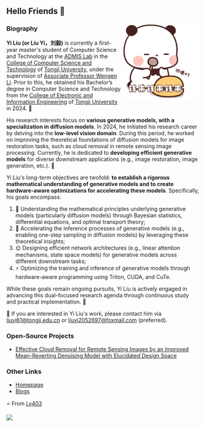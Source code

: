 ## Hello Friends 👋
<img align="right" width="40%"  alt="GIF" src="./profile.gif" />

### Biography

**Yi Liu (or Liu Yi，刘毅)** is currently a first-year master's student of Computer Science and Technology at the [ADMIS Lab](https://admis-tongji.github.io/) in the [College of Computer Science and Technology](https://cs.tongji.edu.cn/) of [Tongji University](https://www.tongji.edu.cn/), under the supervision of [Associate Professor Wengen Li](https://admis-tongji.github.io/members/03wengen-li.html). 
Prior to this, he obtained his Bachelor’s degree in Computer Science and Technology from the [College of Electronic and Information Engineering](https://see-en.tongji.edu.cn/) of [Tongji University](https://www.tongji.edu.cn/) in 2024. 🥳

His research interests focus on **various generative models, with a specialization in diffusion models**.
In 2024, he initiated his research career by delving into the **low-level vision domain**. During this period, he worked on improving the theoretical foundations of diffusion models for image restoration tasks, such as cloud removal in remote sensing image processing.
Currently, he is dedicated to **developing efficient generative models** for diverse downstream applications (e.g., image restoration, image generation, etc.). 🤠

Yi Liu's long-term objectives are twofold: **to establish a rigorous mathematical understanding of generative models and to create hardware-aware optimizations for accelerating these models**. Specifically, his goals encompass:

1. 🌱 Understanding the mathematical principles underlying generative models (particularly diffusion models) through Bayesian statistics, differential equations, and optimal transport theory;
2. 🐲 Accelerating the inference processes of generative models (e.g., enabling one-step sampling in diffusion models) by leveraging these theoretical insights;
3. 🌞 Designing efficient network architectures (e.g., linear attention mechanisms, state space models) for generative models across different downstream tasks;
4. ⚡ Optimizing the training and inference of generative models through hardware-aware programming using Triton, CUDA, and CuTe.

While these goals remain ongoing pursuits, Yi Liu is actively engaged in advancing this dual-focused research agenda through continuous study and practical implementation. 🤔

📧 If you are interested in Yi Liu's work, please contact him via <a href="mailto:liuyi61@tongji.edu.cn">liuyi61@tongji.edu.cn</a> or <a href="mailto:liuyi61@tongji.edu.cn">liuyi2052697@foxmail.com</a> (preferred).

### Open-Source Projects
- [Effective Cloud Removal for Remote Sensing Images by an Improved Mean-Reverting Denoising Model with Elucidated Design Space](https://github.com/Ly403/EMRDM)

### Other Links
- [Homepage](https://ly403.github.io/)
- [Blogs](https://www.zhihu.com/people/xiao-niu-42-28/posts)

⭐️ From [Ly403](https://github.com/Ly403)

<img width="60%" align="left" src="https://github-readme-stats.vercel.app/api?username=Ly403&show_icons=true&hide_border=true" />
